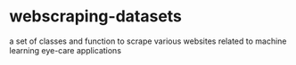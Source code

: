 # webscraping-datasets
a set of classes and function to scrape various websites related to machine learning eye-care applications
